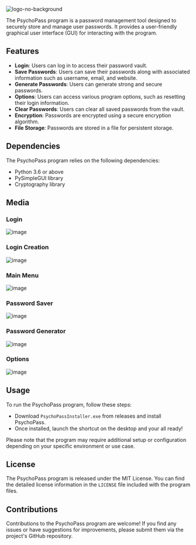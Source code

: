 
![logo-no-background](https://github.com/aiden04/PsychoPass/assets/9298623/c8139a9e-9eba-4d9a-b9ab-133785936861)

The PsychoPass program is a password management tool designed to securely store and manage user passwords. It provides a user-friendly graphical user interface (GUI) for interacting with the program.

## Features

- **Login**: Users can log in to access their password vault.
- **Save Passwords**: Users can save their passwords along with associated information such as username, email, and website.
- **Generate Passwords**: Users can generate strong and secure passwords.
- **Options**: Users can access various program options, such as resetting their login information.
- **Clear Passwords**: Users can clear all saved passwords from the vault.
- **Encryption**: Passwords are encrypted using a secure encryption algorithm.
- **File Storage**: Passwords are stored in a file for persistent storage.

## Dependencies

The PsychoPass program relies on the following dependencies:

- Python 3.6 or above
- PySimpleGUI library
- Cryptography library

## Media
### Login
![image](https://github.com/aiden04/PsychoPass/assets/9298623/3149863b-80a9-47fc-b31a-6b6da0b1c9bd)
### Login Creation
![image](https://github.com/aiden04/PsychoPass/assets/9298623/4ac5cb2b-2f18-4eee-98e6-ccab189b2298)
### Main Menu
![image](https://github.com/aiden04/PsychoPass/assets/9298623/5aabc121-b5d5-4f5b-9bd7-a88541df2e20)
### Password Saver
![image](https://github.com/aiden04/PsychoPass/assets/9298623/7c690559-f5ce-4751-bb84-a8490701bae9)
### Password Generator
![image](https://github.com/aiden04/PsychoPass/assets/9298623/54e0824e-e1c6-447e-8ae0-657c14a32547)
### Options
![image](https://github.com/aiden04/PsychoPass/assets/9298623/706fc951-ca52-4543-9d4d-fc67c5949256)

## Usage

To run the PsychoPass program, follow these steps:
- Download `PsychoPassInstaller.exe` from releases and install PsychoPass.
- Once installed, launch the shortcut on the desktop and your all ready!

Please note that the program may require additional setup or configuration depending on your specific environment or use case.

## License

The PsychoPass program is released under the MIT License. You can find the detailed license information in the `LICENSE` file included with the program files.

## Contributions

Contributions to the PsychoPass program are welcome! If you find any issues or have suggestions for improvements, please submit them via the project's GitHub repository.
